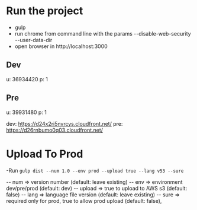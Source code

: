 Run the project
===============
- gulp
- run chrome from command line with the params --disable-web-security --user-data-dir 
- open browser in http://localhost:3000

Dev
------
u: 36934420
p: 1

Pre
------
u: 39931480
p: 1


dev: https://d24x2ri5nvrcys.cloudfront.net/
pre: https://d26rnbumo0q03.cloudfront.net/


Upload To Prod
================
-Run ```gulp dist --num 1.0 --env prod --upload true --lang v53 --sure```

-- num => version number (default: leave existing)
-- env => environment dev/pre/prod (default: dev)
-- upload => true to upload to AWS s3 (default: false)
-- lang => language file version (default: leave existing)
-- sure => required only for prod, true to allow prod upload (default: false), 
